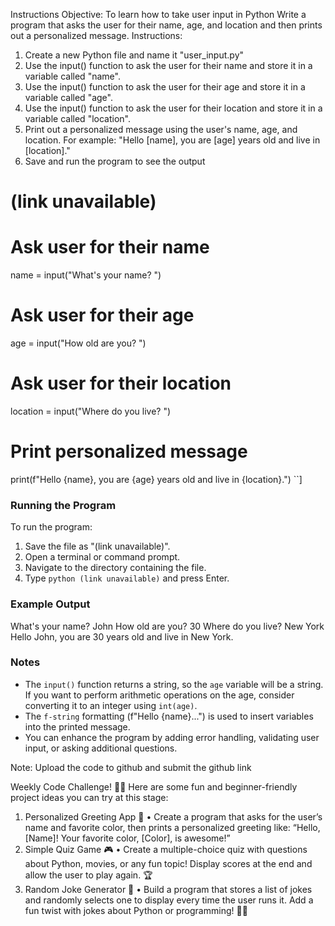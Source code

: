Instructions
Objective: To learn how to take user input in Python
Write a program that asks the user for their name, age, and location and then prints out a 
personalized message.
Instructions:
1. Create a new Python file and name it "user_input.py"
2. Use the input() function to ask the user for their name and store it in a variable called 
"name".
3. Use the input() function to ask the user for their age and store it in a variable called 
"age".
4. Use the input() function to ask the user for their location and store it in a variable called 
"location".
5. Print out a personalized message using the user's name, age, and location. For example: 
"Hello [name], you are [age] years old and live in [location]."
6. Save and run the program to see the output

# (link unavailable)

# Ask user for their name
name = input("What's your name? ")

# Ask user for their age
age = input("How old are you? ")

# Ask user for their location
location = input("Where do you live? ")

# Print personalized message
print(f"Hello {name}, you are {age} years old and live in {location}.")
``]

### Running the Program

To run the program:

1. Save the file as "(link unavailable)".
2. Open a terminal or command prompt.
3. Navigate to the directory containing the file.
4. Type `python (link unavailable)` and press Enter.

### Example Output


What's your name? John
How old are you? 30
Where do you live? New York
Hello John, you are 30 years old and live in New York.


### Notes

* The `input()` function returns a string, so the `age` variable will be a string. If you want to perform arithmetic operations on the age, consider converting it to an integer using `int(age)`.
* The `f-string` formatting (f"Hello {name}...") is used to insert variables into the printed message.
* You can enhance the program by adding error handling, validating user input, or asking additional questions.


Note: Upload the code to github and submit the github link


Weekly Code Challenge! 🐍💡
Here are some fun and beginner-friendly project ideas you can try at this stage:
1. Personalized Greeting App 👋
•	Create a program that asks for the user’s name and favorite color, then prints a personalized greeting like: “Hello, [Name]! Your favorite color, [Color], is awesome!”
2. Simple Quiz Game 🎮
•	Create a multiple-choice quiz with questions about Python, movies, or any fun topic! Display scores at the end and allow the user to play again. 🏆
3. Random Joke Generator 🤣
•	Build a program that stores a list of jokes and randomly selects one to display every time the user runs it. Add a fun twist with jokes about Python or programming! 🐍💡
